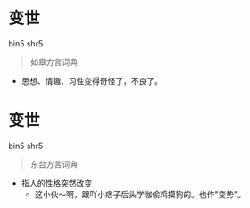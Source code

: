 # 变世
bin5 shr5
> 如皋方言词典
- 思想、情趣、习性变得奇怪了，不良了。

# 变世
bin5 shr5
> 东台方言词典
- 指人的性格突然改变
  - 这小伙～啊，跟吖小痞子后头学咖偷鸡摸狗的。也作"变势"。
